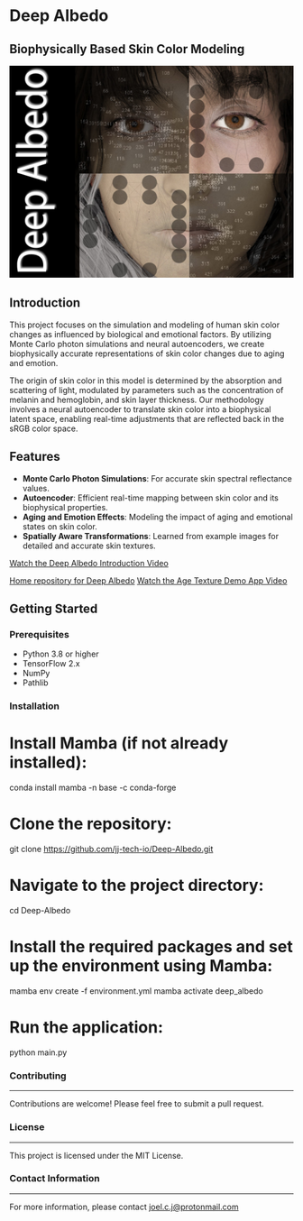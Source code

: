 # Deep Albedo
## Biophysically Based Skin Color Modeling

![images/Representative Image.jpg](https://github.com/jj-tech-io/Deep-Albedo/blob/master/images/Representative%20Image.jpg)

## Introduction

This project focuses on the simulation and modeling of human skin color changes as influenced by biological and emotional factors. By utilizing Monte Carlo photon simulations and neural autoencoders, we create biophysically accurate representations of skin color changes due to aging and emotion.

The origin of skin color in this model is determined by the absorption and scattering of light, modulated by parameters such as the concentration of melanin and hemoglobin, and skin layer thickness. Our methodology involves a neural autoencoder to translate skin color into a biophysical latent space, enabling real-time adjustments that are reflected back in the sRGB color space.

## Features
- **Monte Carlo Photon Simulations**: For accurate skin spectral reflectance values.
- **Autoencoder**: Efficient real-time mapping between skin color and its biophysical properties.
- **Aging and Emotion Effects**: Modeling the impact of aging and emotional states on skin color.
- **Spatially Aware Transformations**: Learned from example images for detailed and accurate skin textures.

[Watch the Deep Albedo Introduction Video](https://clipchamp.com/watch/W12SR9O47z4)

[Home repository for Deep Albedo](https://github.com/jj-tech-io/Deep-Albedo)
[Watch the Age Texture Demo App Video](https://clipchamp.com/watch/W12SR9O47z4)

## Getting Started

### Prerequisites
- Python 3.8 or higher
- TensorFlow 2.x
- NumPy
- Pathlib

### Installation


# Install Mamba (if not already installed):
conda install mamba -n base -c conda-forge

# Clone the repository:
git clone https://github.com/jj-tech-io/Deep-Albedo.git

# Navigate to the project directory:
cd Deep-Albedo

# Install the required packages and set up the environment using Mamba:
mamba env create -f environment.yml
mamba activate deep_albedo

# Run the application:
python main.py

### Contributing
------------

Contributions are welcome! Please feel free to submit a pull request.

### License
-------

This project is licensed under the MIT License.

### Contact Information
-------------------

For more information, please contact joel.c.j@protonmail.com
